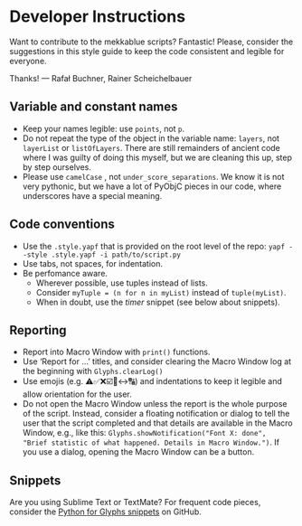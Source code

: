 # Developer Instructions

Want to contribute to the mekkablue scripts? Fantastic! Please, consider the suggestions in this style guide to keep the code consistent and legible for everyone.

Thanks!
— Rafał Buchner, Rainer Scheichelbauer

## Variable and constant names

* Keep your names legible: use `points`, not `p`.
* Do not repeat the type of the object in the variable name: `layers`, not `layerList` or `listOfLayers`. There are still remainders of ancient code where I was guilty of doing this myself, but we are cleaning this up, step by step ourselves.
* Please use `camelCase` , not `under_score_separations`. We know it is not very pythonic, but we have a lot of PyObjC pieces in our code, where underscores have a special meaning.

## Code conventions

* Use the `.style.yapf` that is provided on the root level of the repo: `yapf --style .style.yapf -i path/to/script.py`
* Use tabs, not spaces, for indentation.
* Be perfomance aware.
	* Wherever possible, use tuples instead of lists.
	* Consider `myTuple = (n for n in myList)` instead of `tuple(myList)`.
	* When in doubt, use the *timer* snippet (see below about snippets).

## Reporting

* Report into Macro Window with `print()` functions.
* Use ‘Report for ...’ titles, and consider clearing the Macro Window log at the beginning with `Glyphs.clearLog()`
* Use emojis (e.g. ⚠️✅❌☑️💾↔️🔠) and indentations to keep it legible and allow orientation for the user.
* Do not open the Macro Window unless the report is the whole purpose of the script. Instead, consider a floating notification or dialog to tell the user that the script completed and that details are available in the Macro Window, e.g., like this: `Glyphs.showNotification("Font X: done", "Brief statistic of what happened. Details in Macro Window.")`. If you use a dialog, opening the Macro Window can be a button.


## Snippets

Are you using Sublime Text or TextMate? For frequent code pieces, consider the [Python for Glyphs snippets](https://github.com/mekkablue/Python-for-Glyphs "Python code snippets for the Glyphs.app font editor, for Sublime Text and TextMate") on GitHub.

